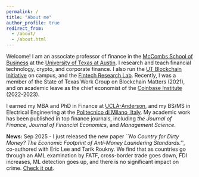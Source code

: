 ```yaml
---
permalink: /
title: "About me"
author_profile: true
redirect_from: 
  - /about/
  - /about.html
---
```


Welcome! I am an associate professor of finance in the [McCombs School of Business](https://www.mccombs.utexas.edu/) at the [University of Texas at Austin](https://www.utexas.edu/). I research and teach financial technology, crypto, and corporate finance. I also run the [UT Blockchain Initiative](https://www.mccombs.utexas.edu/centers-initiatives/blockchain-initiative/) on campus, and the [Fintech Research Lab](https://sites.utexas.edu/fintechresearchlab/). Recently, I was a member of the State of Texas Work Group on Blockchain Matters (2021), and on academic leave as the chief economist of the [Coinbase Institute](https://www.coinbase.com/public-policy/advocacy/institute) (2022-2023).

I earned my MBA and PhD in Finance at [UCLA-Anderson](https://www.anderson.ucla.edu/), and my BS/MS in Electrical Engineering at the [Politecnico di Milano, Italy](https://www.polimi.it/en/). My academic work has been published in top finance journals, including *the Journal of Finance*, *Journal of Financial Economics*, and *Management Science*. 

**News:** Sep 2025 - I just released the new paper *``No Country for Dirty Money? The Economic Footprint of Anti-Money Laundering Standards.''*, co-authored with Eric Lee and Tarik Roukny. We find that as countries go through an AML examination by FATF, cross-border trade goes down, FDI increases, ML detection goes up, and there is no significant impact on crime. [Check it out](https://papers.ssrn.com/sol3/papers.cfm?abstract_id=5401402). 

